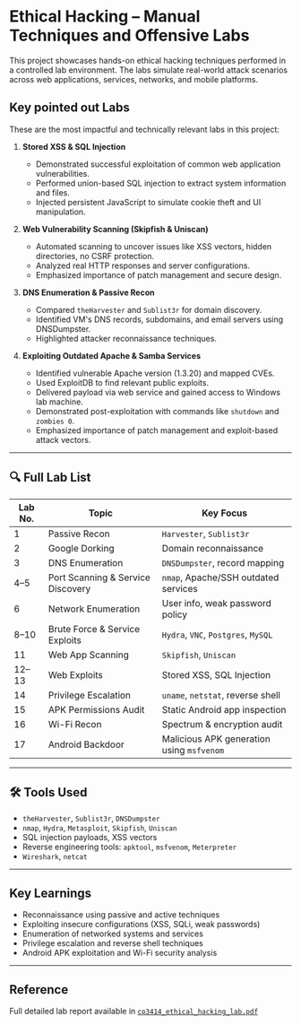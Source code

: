 # Ethical Hacking – Manual Techniques and Offensive Labs

This project showcases hands-on ethical hacking techniques performed in a controlled lab environment. The labs simulate real-world attack scenarios across web applications, services, networks, and mobile platforms.

## Key pointed out Labs

These are the most impactful and technically relevant labs in this project:

1. **Stored XSS & SQL Injection**
   - Demonstrated successful exploitation of common web application vulnerabilities.
   - Performed union-based SQL injection to extract system information and files.
   - Injected persistent JavaScript to simulate cookie theft and UI manipulation.

2. **Web Vulnerability Scanning (Skipfish & Uniscan)**
   - Automated scanning to uncover issues like XSS vectors, hidden directories, no CSRF protection.
   - Analyzed real HTTP responses and server configurations.
   - Emphasized importance of patch management and secure design.

3. **DNS Enumeration & Passive Recon**
   - Compared `theHarvester` and `Sublist3r` for domain discovery.
   - Identified VM's DNS records, subdomains, and email servers using DNSDumpster.
   - Highlighted attacker reconnaissance techniques.

4. **Exploiting Outdated Apache & Samba Services**
   - Identified vulnerable Apache version (1.3.20) and mapped CVEs.
   - Used ExploitDB to find relevant public exploits.
   - Delivered payload via web service and gained access to Windows lab machine.
   - Demonstrated post-exploitation with commands like `shutdown` and `zombies 0`.
   - Emphasized importance of patch management and exploit-based attack vectors.


---

## 🔍 Full Lab List

| Lab No. | Topic | Key Focus |
|--------|-------|-----------|
| 1 | Passive Recon | `Harvester`, `Sublist3r` |
| 2 | Google Dorking | Domain reconnaissance |
| 3 | DNS Enumeration | `DNSDumpster`, record mapping |
| 4–5 | Port Scanning & Service Discovery | `nmap`, Apache/SSH outdated services |
| 6 | Network Enumeration | User info, weak password policy |
| 8–10 | Brute Force & Service Exploits | `Hydra`, `VNC`, `Postgres`, `MySQL` |
| 11 | Web App Scanning | `Skipfish`, `Uniscan` |
| 12–13 | Web Exploits | Stored XSS, SQL Injection |
| 14 | Privilege Escalation | `uname`, `netstat`, reverse shell |
| 15 | APK Permissions Audit | Static Android app inspection |
| 16 | Wi-Fi Recon | Spectrum & encryption audit |
| 17 | Android Backdoor | Malicious APK generation using `msfvenom` |

---

## 🛠 Tools Used
- `theHarvester`, `Sublist3r`, `DNSDumpster`
- `nmap`, `Hydra`, `Metasploit`, `Skipfish`, `Uniscan`
- SQL injection payloads, XSS vectors
- Reverse engineering tools: `apktool`, `msfvenom`, `Meterpreter`
- `Wireshark`, `netcat`

---

##  Key Learnings
- Reconnaissance using passive and active techniques
- Exploiting insecure configurations (XSS, SQLi, weak passwords)
- Enumeration of networked systems and services
- Privilege escalation and reverse shell techniques
- Android APK exploitation and Wi-Fi security analysis


---

## Reference
Full detailed lab report available in [`cp3414_ethical_hacking_lab.pdf`](./full_reports/cp3414_ethical_hacking_lab.pdf)


